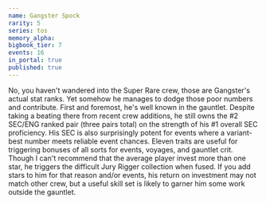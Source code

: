 ```yaml
---
name: Gangster Spock
rarity: 5
series: tos
memory_alpha:
bigbook_tier: 7
events: 16
in_portal: true
published: true
---
```


No, you haven't wandered into the Super Rare crew, those are Gangster's actual stat ranks. Yet somehow he manages to dodge those poor numbers and contribute. First and foremost, he's well known in the gauntlet. Despite taking a beating there from recent crew additions, he still owns the #2 SEC/ENG ranked pair (three pairs total) on the strength of his #1 overall SEC proficiency.
His SEC is also surprisingly potent for events where a variant-best number meets reliable event chances. Eleven traits are useful for triggering bonuses of all sorts for events, voyages, and gauntlet crit. Though I can't recommend that the average player invest more than one star, he triggers the difficult Jury Rigger collection when fused. If you add stars to him for that reason and/or events, his return on investment may not match other crew, but a useful skill set is likely to garner him some work outside the gauntlet.
